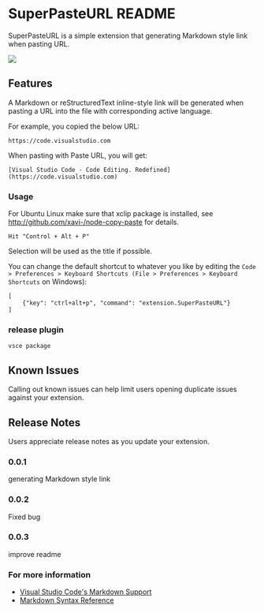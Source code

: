 # SuperPasteURL README

SuperPasteURL is a simple extension that generating Markdown style link when pasting URL.

![](usage.gif)

## Features

A Markdown or reStructuredText inline-style link will be generated when pasting a URL into the file with corresponding active language.

For example, you copied the below URL:

```
https://code.visualstudio.com
```

When pasting with Paste URL, you will get:

```
[Visual Studio Code - Code Editing. Redefined](https://code.visualstudio.com)
```

### Usage
For Ubuntu Linux make sure that xclip package is installed, see http://github.com/xavi-/node-copy-paste for details.

```
Hit "Control + Alt + P"
```

Selection will be used as the title if possible.

You can change the default shortcut to whatever you like by editing the `Code > Preferences > Keyboard Shortcuts (File > Preferences > Keyboard Shortcuts` on Windows):

```
[
    {"key": "ctrl+alt+p", "command": "extension.SuperPasteURL"}
]
```

### release plugin

```
vsce package
```

## Known Issues

Calling out known issues can help limit users opening duplicate issues against your extension.

## Release Notes

Users appreciate release notes as you update your extension.

### 0.0.1

generating Markdown style link

### 0.0.2

Fixed bug

### 0.0.3

improve readme

### For more information

* [Visual Studio Code's Markdown Support](http://code.visualstudio.com/docs/languages/markdown)
* [Markdown Syntax Reference](https://help.github.com/articles/markdown-basics/)
